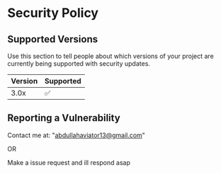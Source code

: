 # Security Policy

## Supported Versions

Use this section to tell people about which versions of your project are
currently being supported with security updates.

| Version | Supported          |
| ------- | ------------------ |
| 3.0x   | :white_check_mark: |

## Reporting a Vulnerability

Contact me at: "abdullahaviator13@gmail.com"

OR

Make a issue request and ill respond asap
